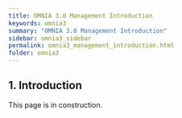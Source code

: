 ```yaml
---
title: OMNIA 3.0 Management Introduction
keywords: omnia3
summary: "OMNIA 3.0 Management Introduction"
sidebar: omnia3_sidebar
permalink: omnia3_management_introduction.html
folder: omnia3
---
```



## 1. Introduction

This page is in construction.
